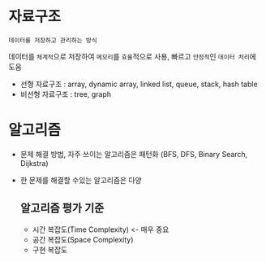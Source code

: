 # 자료구조 

`데이터를 저장하고 관리하는 방식`

데이터를 `체계적`으로 저장하여 `메모리`를 `효율`적으로 사용, 빠르고 `안정적`인 `데이터 처리`에 도움

- 선형 자료구조 : array, dynamic array, linked list, queue, stack, hash table
- 비선형 자료구조 : tree, graph

# 알고리즘
- 문제 해결 방법, 
  자주 쓰이는 알고리즘은 패턴화 (BFS, DFS, Binary Search, Dijkstra)
- 한 문제를 해결할 수있는 알고리즘은 다양

  ## 알고리즘 평가 기준
  - 시간 복잡도(Time Complexity) <- 매우 중요
  - 공간 복잡도(Space Complexity)
  - 구현 복잡도
